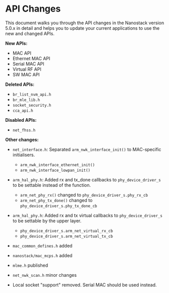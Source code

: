 # API Changes

This document walks you through the API changes in the Nanostack version 5.0.x in detail and helps you to update your current applications to use the new and changed APIs.

**New APIs:**

- MAC API
- Ethernet MAC API
- Serial MAC API
- Virtual RF API
- SW MAC API

**Deleted APIs:**
- `br_list_nvm_api.h`
- `br_mle_lib.h`
- `socket_security.h`
- `cca_api.h`

**Disabled APIs:**
- `net_fhss.h`


**Other changes:**

- `net_interface.h`: Separated `arm_nwk_interface_init()` to MAC-specific initialisers.
  * `arm_nwk_interface_ethernet_init()`
  * `arm_nwk_interface_lowpan_init()`

- `arm_hal_phy.h`: Added rx and tx_done callbacks to `phy_device_driver_s` to be settable instead of the function.
  * `arm_net_phy_rx()` changed to `phy_device_driver_s.phy_rx_cb`
  * `arm_net_phy_tx_done()` changed to `phy_device_driver_s.phy_tx_done_cb`

- `arm_hal_phy.h`: Added rx and tx virtual callbacks to `phy_device_driver_s` to be settable by the upper layer.
  * `phy_device_driver_s.arm_net_virtual_rx_cb`
  * `phy_device_driver_s.arm_net_virtual_tx_cb`

- `mac_common_defines.h` added

- `nanostack/mac_mcps.h` added

- `mlme.h` published

- `net_nwk_scan.h` minor changes

- Local socket "support" removed. Serial MAC should be used instead.




